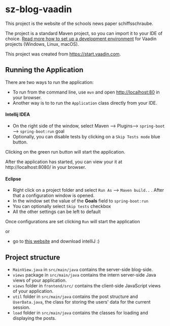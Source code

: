 # sz-blog-vaadin

This project is the website of the schools news paper schiffsschraube. 

The project is a standard Maven project, so you can import it to your IDE of choice. [Read more how to set up a development environment](https://vaadin.com/docs/v14/flow/installing/installing-overview.html) for Vaadin projects (Windows, Linux, macOS). 

This project was created from https://start.vaadin.com.

## Running the Application
There are two ways to run the application:  
 - To run from the command line, use `mvn` and open [http://localhost:80](http://localhost:80) in your browser.
 - Another way is to to run the `Application` class directly from your IDE.

#### Intellij IDEA
- On the right side of the window, select Maven --> Plugins--> `spring-boot` --> `spring-boot:run` goal
- Optionally, you can disable tests by clicking on a `Skip Tests mode` blue button.

Clicking on the green run button will start the application.

After the application has started, you can view your it at http://localhost:8080/ in your browser.

#### Eclipse
- Right click on a project folder and select `Run As` --> `Maven build..` . After that a configuration window is opened.
- In the window set the value of the **Goals** field to `spring-boot:run` 
- You can optionally select `Skip tests` checkbox
- All the other settings can be left to default

Once configurations are set clicking `Run` will start the application

or

- go to [this website](https://www.jetbrains.com/idea/) and download intelliJ :)

## Project structure

- `MainView.java` in `src/main/java` contains the server-side blog-side.
- `views` package in `src/main/java` contains the intern server-side Java views of your application.
- `views` folder in `frontend/src/` contains the client-side JavaScript views of your application.
- `util` folder in `src/main/java` contains the post structure and `UserData.java`, the class for storing the users' data for the current session.
- `load` folder in `src/main/java` contains the classes for loading and displaying the posts.